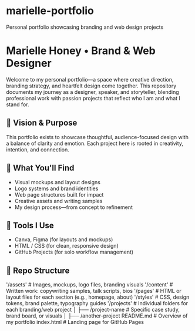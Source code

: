 # marielle-portfolio
Personal portfolio showcasing branding and web design projects

# Marielle Honey • Brand & Web Designer

Welcome to my personal portfolio—a space where creative direction, branding strategy, and heartfelt design come together. This repository documents my journey as a designer, speaker, and storyteller, blending professional work with passion projects that reflect who I am and what I stand for.

## 🌼 Vision & Purpose

This portfolio exists to showcase thoughtful, audience-focused design with a balance of clarity and emotion. Each project here is rooted in creativity, intention, and connection.

## 🧠 What You'll Find

- Visual mockups and layout designs
- Logo systems and brand identities
- Web page structures built for impact
- Creative assets and writing samples
- My design process—from concept to refinement

## 🎨 Tools I Use

- Canva, Figma (for layouts and mockups)  
- HTML / CSS (for clean, responsive design)  
- GitHub Projects (for solo workflow management)  

## 📁 Repo Structure
'/assets'          # Images, mockups, logo files, branding visuals
'/content'         # Written work: copywriting samples, talk scripts, bios
'/pages'           # HTML or layout files for each section (e.g., homepage, about)
'/styles'          # CSS, design tokens, brand palette, typography guides
'/projects'        # Individual folders for each branding/web project
│   ├── /project-name   # Specific case study, brand board, or visuals
│   ├── /another-project
README.md        # Overview of my portfolio 
index.html       # Landing page for GitHub Pages
